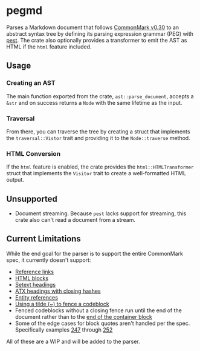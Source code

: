 # pegmd
Parses a Markdown document that follows [CommonMark v0.30](https://spec.commonmark.org/0.30/) to an abstract syntax tree by defining its parsing expression
grammar (PEG) with [pest](https://pest.rs/book/). The crate also optionally provides a transformer to emit the AST as HTML if the `html` feature included.

## Usage

### Creating an AST
The main function exported from the crate, `ast::parse_document`, accepts a `&str` and on success returns a `Node` with the same lifetime as the input. 

### Traversal
From there, you can traverse the tree by creating a struct that implements the `traversal::Vistor` trait and providing it to the `Node::traverse` method.

### HTML Conversion
If the `html` feature is enabled, the crate provides the `html::HTMLTransformer` struct that implements the `Visitor` trait to create a well-formatted HTML output.

## Unsupported
- Document streaming. Because `pest` lacks support for streaming, this crate also can't read a document from a stream.

## Current Limitations
While the end goal for the parser is to support the entire CommonMark spec, it currently doesn't support:

- [Reference links](https://spec.commonmark.org/0.30/#link-reference-definitions)
- [HTML blocks](https://spec.commonmark.org/0.30/#html-blocks)
- [Setext headings](https://spec.commonmark.org/0.30/#setext-headings)
- [ATX headings with closing hashes](https://spec.commonmark.org/0.30/#example-71)
- [Entity references](https://spec.commonmark.org/0.30/#entity-and-numeric-character-references)
- [Using a tilde (~) to fence a codeblock](https://spec.commonmark.org/0.30/#example-120)
- Fenced codeblocks without a closing fence run until the end of the document rather than to the [end of the container block](https://spec.commonmark.org/0.30/#example-126)
- Some of the edge cases for block quotes aren't handled per the spec. Specifically examples [247](https://spec.commonmark.org/0.30/#example-247) through [252](https://spec.commonmark.org/0.30/#example-252) 

All of these are a WIP and will be added to the parser.
